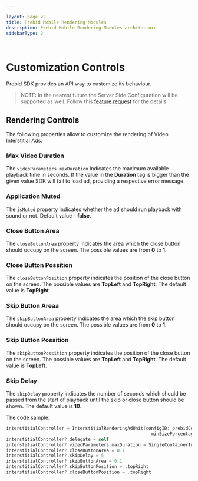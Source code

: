 ```yaml
---

layout: page_v2
title: Prebid Mobile Rendering Modules
description: Prebid Mobile Rendering Modules architecture
sidebarType: 2

---
```


# Customization Controls

Prebid SDK provides an API way to customize its behaviour. 

> NOTE: In the nearest future the Server Side Configuration will be supported as well. Follow this [feature request](https://github.com/prebid/prebid-server/issues/2186) for the details. 


## Rendering Controls

The following properties allow to customize the rendering of Video Interstitial Ads.

### Max Video Duration

The `videoParameters.maxDuration` indicates the maximum available playback time in seconds.
If the value in the **Duration** tag is bigger than the given value SDK will fail to load ad, providing a respective error message.

### Application Muted

The `isMuted` property indicates whether the ad should run playback with sound or not.
Default value - **false**.

### Close Button Area

The `closeButtonArea` property indicates the area which the close button should occupy on the screen. The possible values are from **0** to **1**.

### Close Button Possition

The `closeButtonPosition` property indicates the position of the close button on the screen. The possible values are **TopLeft** and **TopRight**. The default value is **TopRight**.

### Skip Button Areaa

The `skipButtonArea` property indicates the area which the skip button should occupy on the screen. The possible values are from **0** to **1**.

### Skip Button Possition

The `skipButtonPossition` property indicates the position of the close button on the screen. The possible values are **TopLeft** and **TopRight**. The default value is **TopLeft**.

### Skip Delay

The `skipDelay` property indicates the number of seconds which should be passed from the start of playback until the skip or close button should be shown. The default value is **10**.

The code sample: 

``` swift
interstitialController = InterstitialRenderingAdUnit(configID: prebidConfigId,
                                                       minSizePercentage: CGSize(width: 30, height: 30))
interstitialController?.delegate = self
interstitialController?.videoParameters.maxDuration = SingleContainerInt(integerLiteral: 30)
interstitialController?.closeButtonArea = 0.1
interstitialController?.skipDelay = 5
interstitialController?.skipButtonArea = 0.1
interstitialController?.skipButtonPosition = .topRight
interstitialController?.closeButtonPosition = .topRight
```

